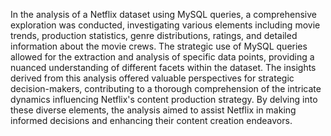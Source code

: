 In the analysis of a Netflix dataset using MySQL queries, a comprehensive exploration was conducted, investigating various elements including movie trends, production statistics, genre distributions, ratings, and detailed information about the movie crews. The strategic use of MySQL queries allowed for the extraction and analysis of specific data points, providing a nuanced understanding of different facets within the dataset. The insights derived from this analysis offered valuable perspectives for strategic decision-makers, contributing to a thorough comprehension of the intricate dynamics influencing Netflix's content production strategy. By delving into these diverse elements, the analysis aimed to assist Netflix in making informed decisions and enhancing their content creation endeavors.
